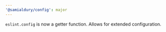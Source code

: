 ```yaml
---
'@samialdury/config': major
---
```


`eslint.config` is now a getter function. Allows for extended configuration.
